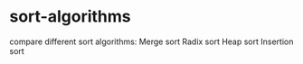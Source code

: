 # sort-algorithms
compare different sort algorithms:
Merge sort
Radix sort
Heap sort
Insertion sort 
